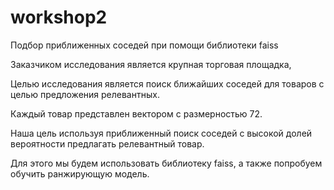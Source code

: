 ﻿# workshop2

Подбор приближенных соседей при помощи библиотеки faiss

Заказчиком исследования является крупная торговая площадка, 

Целью исследования является поиск ближайших соседей для товаров с целью предложения релевантных. 

Каждый товар представлен вектором с размерностью 72.

Наша цель используя приближенный поиск соседей с высокой долей вероятности предлагать релевантный товар.

Для этого мы будем использовать библиотеку faiss, а также попробуем обучить ранжирующую модель.